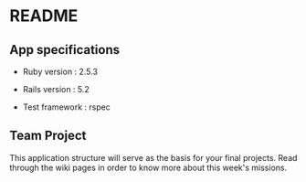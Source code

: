 # README

## App specifications

* Ruby version : 2.5.3  

* Rails version : 5.2  

* Test framework : rspec  

## Team Project

This application structure will serve as the basis for your final projects. Read through the wiki pages in order to know more about this week's missions.

